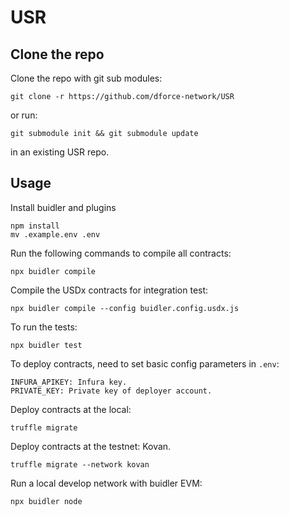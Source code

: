 # USR

## Clone the repo

Clone the repo with git sub modules:

```
git clone -r https://github.com/dforce-network/USR
```

or run:

```
git submodule init && git submodule update
```

in an existing USR repo.

## Usage

Install buidler and plugins

```
npm install
mv .example.env .env
```

Run the following commands to compile all contracts:

```
npx buidler compile
```

Compile the USDx contracts for integration test:

```
npx buidler compile --config buidler.config.usdx.js
```

To run the tests:

```
npx buidler test
```

To deploy contracts, need to set basic config parameters in `.env`:

```
INFURA_APIKEY: Infura key.
PRIVATE_KEY: Private key of deployer account.
```

Deploy contracts at the local:

```
truffle migrate
```

Deploy contracts at the testnet: Kovan.

```
truffle migrate --network kovan
```

Run a local develop network with buidler EVM:

```
npx buidler node
```
